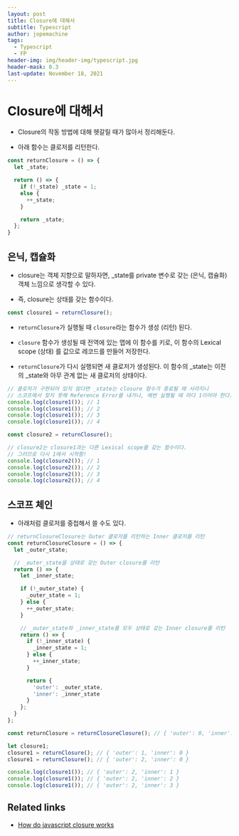 ```yaml
---
layout: post
title: Closure에 대해서
subtitle: Typescript
author: jopemachine
tags:
  - Typescript
  - FP
header-img: img/header-img/typescript.jpg
header-mask: 0.3
last-update: November 18, 2021
---
```


# Closure에 대해서

- Closure의 작동 방법에 대해 헷갈릴 때가 많아서 정리해둔다.

- 아래 함수는 클로저를 리턴한다.

```js
const returnClosure = () => {
  let _state;

  return () => {
    if (!_state) _state = 1;
    else {
      ++_state;
    }

    return _state;
  };
}
```

## 은닉, 캡슐화

- closure는 객체 지향으로 말하자면, _state를 private 변수로 갖는 (은닉, 캡슐화) 객체 느낌으로 생각할 수 있다.

- 즉, closure는 상태를 갖는 함수이다.

```js
const closure1 = returnClosure();
```

- `returnClosure`가 실행될 때 `closure`라는 함수가 생성 (리턴) 된다.

- `closure` 함수가 생성될 때 전역에 있는 맵에 이 함수를 키로, 이 함수의 Lexical scope (상태) 를 값으로 레코드를 만들어 저장한다.

- `returnClosure`가 다시 실행되면 새 클로저가 생성된다. 이 함수의 _state는 이전의 _state와 아무 관계 없는 새 클로저의 상태이다.

```js
// 클로저가 구현되어 있지 않다면 _state는 closure 함수가 종료될 때 사라지니
// 스코프에서 찾지 못해 Reference Error를 내거나, 매번 실행될 때 마다 1이어야 한다.
console.log(closure1()); // 1
console.log(closure1()); // 2
console.log(closure1()); // 3
console.log(closure1()); // 4

const closure2 = returnClosure();

// closure2는 closure1과는 다른 Lexical scope를 갖는 함수이다. 
// 그러므로 다시 1에서 시작함!
console.log(closure2()); // 1
console.log(closure2()); // 2
console.log(closure2()); // 3
console.log(closure2()); // 4
```

## 스코프 체인

- 아래처럼 클로저를 중첩해서 쓸 수도 있다.

```js
// returnClosureClosure는 Outer 클로저를 리턴하는 Inner 클로저를 리턴
const returnClosureClosure = () => {
  let _outer_state;

  // _outer_state을 상태로 갖는 Outer closure를 리턴
  return () => {
    let _inner_state;

    if (!_outer_state) {
      _outer_state = 1;
    } else {
      ++_outer_state;
    }

    // _outer_state와 _inner_state를 모두 상태로 갖는 Inner closure를 리턴
    return () => {
      if (!_inner_state) {
        _inner_state = 1;
      } else {
        ++_inner_state;
      }

      return {
        'outer': _outer_state,
        'inner': _inner_state
      }
    };
  }
};

const returnClosure = returnClosureClosure(); // { 'outer': 0, 'inner': 0 }

let closure1;
closure1 = returnClosure(); // { 'outer': 1, 'inner': 0 }
closure1 = returnClosure(); // { 'outer': 2, 'inner': 0 }

console.log(closure1()); // { 'outer': 2, 'inner': 1 }
console.log(closure1()); // { 'outer': 2, 'inner': 2 }
console.log(closure1()); // { 'outer': 2, 'inner': 3 }

```

## Related links

- [How do javascript closure works](https://stackoverflow.com/questions/111102/how-do-javascript-closures-work)